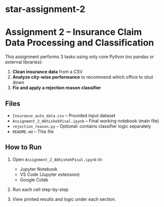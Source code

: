 # star-assignment-2
# Assignment 2 – Insurance Claim Data Processing and Classification

This assignment performs 3 tasks using only core Python (no pandas or external libraries):

1. **Clean insurance data** from a CSV
2. **Analyze city-wise performance** to recommend which office to shut down
3. **Fix and apply a rejection reason classifier** 

##  Files
- `Insurance_auto_data.csv` – Provided input dataset
- `Assignment_2_AbhishekPisal.ipynb` – Final working notebook (main file)
- `rejection_reason.py` – Optional: contains classifier logic separately
- `README.md` – This file

##  How to Run
1. Open `Assignment_2_AbhishekPisal.ipynb` in:
   - Jupyter Notebook
   - VS Code (Jupyter extension)
   - Google Colab

2. Run each cell step-by-step

3. View printed results and logic under each section. 

